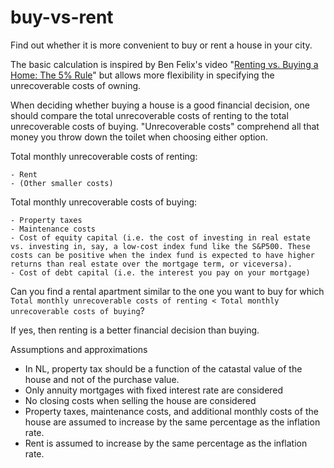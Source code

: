 # buy-vs-rent
Find out whether it is more convenient to buy or rent a house in your city.

The basic calculation is inspired by Ben Felix's video "[Renting vs. Buying a Home: The 5% Rule](https://www.youtube.com/watch?v=Uwl3-jBNEd4&t=380s)" but allows more flexibility in specifying the unrecoverable costs of owning. 

When deciding whether buying a house is a good financial decision, one should compare the total unrecoverable costs of renting to the total unrecoverable costs of buying. "Unrecoverable costs" comprehend all that money you throw down the toilet when choosing either option.

Total monthly unrecoverable costs of renting:

    - Rent
    - (Other smaller costs)

Total monthly unrecoverable costs of buying:

    - Property taxes
    - Maintenance costs
    - Cost of equity capital (i.e. the cost of investing in real estate vs. investing in, say, a low-cost index fund like the S&P500. These costs can be positive when the index fund is expected to have higher returns than real estate over the mortgage term, or viceversa).
    - Cost of debt capital (i.e. the interest you pay on your mortgage)

Can you find a rental apartment similar to the one you want to buy for which `Total monthly unrecoverable costs of renting < Total monthly unrecoverable costs of buying`?

If yes, then renting is a better financial decision than buying.

Assumptions and approximations

- In NL, property tax should be a function of the catastal value of the house and not of the purchase value.
- Only annuity mortgages with fixed interest rate are considered
- No closing costs when selling the house are considered
- Property taxes, maintenance costs, and additional monthly costs of the house are assumed to increase by the same percentage as the inflation rate.
- Rent is assumed to increase by the same percentage as the inflation rate.
